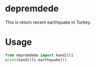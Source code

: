 depremdede
==========

This is return recent earthquake in Turkey.

Usage
==========
```python
from depremdede import kandilli
print(kandilli.earthquake())
```
